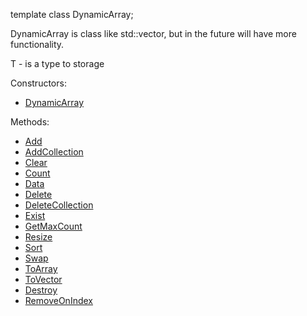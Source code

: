 template<typename T> 
class DynamicArray;

DynamicArray is class like std::vector, but in the future will have more functionality.

T - is a type to storage

Constructors:
- [DynamicArray<T>](https://github.com/bastekmisiek02/BearDynamicArray/blob/master/Documentation/Constructors.md)

Methods:
- [Add](https://github.com/bastekmisiek02/BearDynamicArray/blob/master/Documentation/Add.md)
- [AddCollection](https://github.com/bastekmisiek02/BearDynamicArray/blob/master/Documentation/AddCollection.md)
- [Clear](https://github.com/bastekmisiek02/BearDynamicArray/blob/master/Documentation/Clear.md)
- [Count](https://github.com/bastekmisiek02/BearDynamicArray/blob/master/Documentation/Count.md)
- [Data](https://github.com/bastekmisiek02/BearDynamicArray/blob/master/Documentation/Data.md)
- [Delete](https://github.com/bastekmisiek02/BearDynamicArray/blob/master/Documentation/Delete.md)
- [DeleteCollection](https://github.com/bastekmisiek02/BearDynamicArray/blob/master/Documentation/DeleteCollection.md)
- [Exist](https://github.com/bastekmisiek02/BearDynamicArray/blob/master/Documentation/Exist.md)
- [GetMaxCount](https://github.com/bastekmisiek02/BearDynamicArray/blob/master/Documentation/GetMaxCount.md)
- [Resize](https://github.com/bastekmisiek02/BearDynamicArray/blob/master/Documentation/Resize.md)
- [Sort](https://github.com/bastekmisiek02/BearDynamicArray/blob/master/Documentation/Sort.md)
- [Swap](https://github.com/bastekmisiek02/BearDynamicArray/blob/master/Documentation/Swap.md)
- [ToArray](https://github.com/bastekmisiek02/BearDynamicArray/blob/master/Documentation/ToArray.md)
- [ToVector](https://github.com/bastekmisiek02/BearDynamicArray/blob/master/Documentation/ToVector.md)
- [Destroy](https://github.com/bastekmisiek02/BearDynamicArray/blob/master/Documentation/Destroy.md)
- [RemoveOnIndex](https://github.com/bastekmisiek02/BearDynamicArray/blob/master/Documentation/RemoveOnIndex.md)